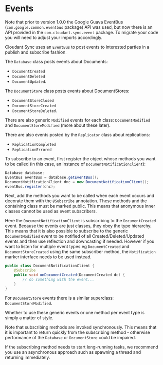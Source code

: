 # Events

Note that prior to version 1.0.0 the Google Guava EventBus (`com.google.common.eventbus` package)
API was used, but now there is an API provided in the `com.cloudant.sync.event` package. To migrate
your code you will need to adjust your imports accordingly.

Cloudant Sync uses an `EventBus` to post events to interested parties in a publish and subscribe
fashion.

The `Database` class posts events about Documents:

* `DocumentCreated`
* `DocumentDeleted`
* `DocumentUpdated`.

The `DocumentStore` class posts events about DocumentStores:

* `DocumentStoreClosed`
* `DocumentStoreCreated`
* `DocumentStoreDeleted`.

There are also generic `Modified` events for each class: `DocumentModified` and `DocumentStoreModified`
 (more about these later).

There are also events posted by the `Replicator` class about replications:

* `ReplicationCompleted`
* `ReplicationErrored`

To subscribe to an event, first register the object whose methods you want to be called (in this
case, an instance of `DocumentNotificationClient`):

```java
Database database;
EventBus eventBus = database.getEventBus();
DocumentNotificationClient dnc = new DocumentNotificationClient();
eventBus.register(dnc);
```

Next, add the methods you want to be called when each event occurs and decorate them with the
`@Subscribe` annotation. These methods and the containing class must be marked public. This means
that anonymous inner classes cannot be used as event subscribers.

Here the `DocumentNotificationClient` is subscribing to the `DocumentCreated` event. Because the
events are just classes, they obey the type hierarchy. This means that it is also possible to
subscribe to the generic `DocumentModified` event to be notified of all Created/Deleted/Updated
events and then use reflection and downcasting if needed. However if you want to listen for multiple 
event types eg `DocumentCreated` and `DocumentStoreCreated` using the same subscriber method, the 
`Notification` marker interface needs to be used instead.

```java
public class DocumentNotificationClient {
    @Subscribe
    public void onDocumentCreated(DocumentCreated dc) {
        // do something with the event...
    }
}
```

For `DocumentStore` events there is a similar superclass: `DocumentStoreModified`.

Whether to use these generic events or one method per event type is simply a matter of style.

Note that subscribing methods are invoked synchronously. This means that it is important to
return quickly from the subscribing method - otherwise performance of the `Database` or
`DocumentStore` could be impaired.

If the subscribing method needs to start long-running tasks, we recommend you use an
asynchronous approach such as spawning a thread and returning immediately.
